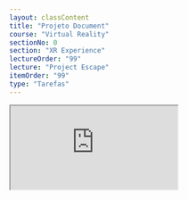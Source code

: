 ```yaml
---
layout: classContent
title: "Projeto Document"
course: "Virtual Reality"
sectionNo: 0
section: "XR Experience"
lectureOrder: "99"
lecture: "Project Escape"
itemOrder: "99"
type: "Tarefas"
---
```


<iframe src="https://docs.google.com/document/d/e/2PACX-1vRNmT8vzsBjBlCCuU0gf_yinpjqjzNUxNwow8Le6Ke4XOxQBi4yqgp8kn7ySHoIwA/pub?embedded=true"></iframe>